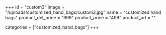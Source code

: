 +++
id = "custom3"
image = "/uploads/customized_hand_bags/custom3.jpg"
name = "customized hand bags"
product_del_price = "999"
product_price = "499"
product_url = ""

categories = ["customized_hand_bags"]
+++
